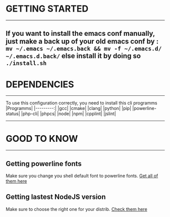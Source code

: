 # GETTING STARTED
---
If you want to install the emacs conf manually,
just make a back up of your old emacs conf by : `mv ~/.emacs ~/.emacs.back && mv -f ~/.emacs.d/ ~/.emacs.d.back/`
else install it by doing so `./install.sh`
---
# DEPENDENCIES
---
To use this configuration correctly, you need to install this cli programms
|Programms|
|---------:|
|gcc|
|cmake|
|clang|
|python|
|pip|
|powerline-status|
|php-cli|
|phpcs|
|node|
|npm|
|cpplint|
|jslint|

___
# GOOD TO KNOW
---
## Getting powerline fonts
Make sure you change you shell default font to powerline fonts. [Get all of them here](https://github.com/powerline/fonts)
## Getting lastest NodeJS version

Make sure to choose the right one for your distrib. [Check them here](https://nodejs.org/en/download/package-manager/#freebsd-and-openbsd)
